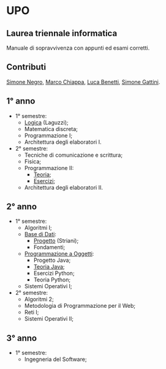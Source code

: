 # UPO

## Laurea triennale informatica

Manuale di sopravvivenza con appunti ed esami corretti.

## Contributi

[Simone Negro](https://www.github.com/simonenegro), [Marco Chiappa](https://github.com/Fizzo122001), [Luca Benetti](https://github.com/Quissss), [Simone Gattini](https://www.github.com/Ziocash).

## 1° anno

- 1° semestre:
  - [Logica](./1°Anno/1°Semestre/Logica) (Laguzzi);
  - Matematica discreta;
  - Programmazione I;
  - Architettura degli elaboratori I.
- 2° semestre:
  - Tecniche di comunicazione e scrittura;
  - Fisica;
  - Programmazione II:
    - [Teoria](https://github.com/SimoneNegro/UPO/tree/main/1%C2%B0Anno/2%C2%B0Semestre/PogrammazioneII/TeoriaProgrammazioneII);
    - [Esercizi](https://github.com/SimoneNegro/UPO/tree/main/1%C2%B0Anno/2%C2%B0Semestre/PogrammazioneII/EserciziProgrammazioneII);
  - Architettura degli elaboratori II.
  
## 2° anno

- 1° semestre:
  - Algoritmi I;
  - [Base di Dati](./2°Anno/1°Semestre/BaseDiDati):
    - [Progetto](./2°Anno/1°Semestre/BaseDiDati/Progetto) (Striani);
    - Fondamenti;
  - [Programmazione a Oggetti](./2°Anno/1°Semestre/ProgrammazioneAOggetti):
    - Progetto Java;
    - [Teoria Java](./2°Anno/1°Semestre/ProgrammazioneAOggetti/Java/TeoriaJava);
    - Esercizi Python;
    - Teoria Python;
  - Sistemi Operativi I;
- 2° semestre:
  - Algoritmi 2;
  - Metodologia di Programmazione per il Web;
  - Reti I;
  - Sistemi Operativi II;

## 3° anno

- 1° semestre:
  - Ingegneria del Software;
  
